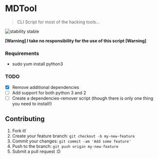 # MDTool
> CLI Script for most of the hacking tools...

![stability stable](http://b.repl.ca/v1/stability-stable-brightgreen.png)

**[Warning] I take no responsibility for the use of this script [Warning]**

### Requirements

* sudo yum install python3

### TODO

- [x] Remove additional dependencies
- [ ] Add support for both python 3 and 2
- [ ] Create a dependencies-remover script (though there is only one thing you need to install!)

## Contributing

1. Fork it!
2. Create your feature branch: `git checkout -b my-new-feature`
3. Commit your changes: `git commit -am 'Add some feature'`
4. Push to the branch: `git push origin my-new-feature`
5. Submit a pull request :D
